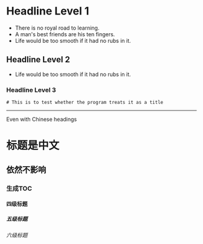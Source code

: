 # Headline Level 1
+ There is no royal road to learning.
+ A man's best friends are his ten fingers.
+ Life would be too smooth if it had no rubs in it.

## Headline Level 2
+ Life would be too smooth if it had no rubs in it.
### Headline Level 3
```
# This is to test whether the program treats it as a title
```
---
Even with Chinese headings
# 标题是中文
## 依然不影响
### 生成TOC
#### 四级标题
##### 五级标题
###### 六级标题
